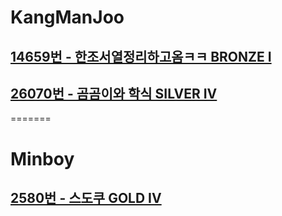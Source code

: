 # KangManJoo
## [14659번 - 한조서열정리하고옴ㅋㅋ BRONZE I](https://www.acmicpc.net/problem/14659)
## [26070번 - 곰곰이와 학식 SILVER IV](https://www.acmicpc.net/problem/26070)
=======
# Minboy
## [2580번 - 스도쿠 GOLD IV](https://www.acmicpc.net/problem/2580)

